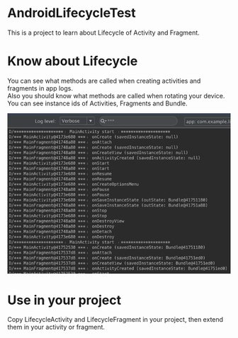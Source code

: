 # AndroidLifecycleTest
This is a project to learn about Lifecycle of Activity and Fragment.

# Know about Lifecycle
You can see what methods are called when creating activities and fragments in app logs.  
Also you should know what methods are called when rotating your device.  
You can see instance ids of Activities, Fragments and Bundle.

![images](https://github.com/suzukihr/AndroidLifecycleTest/blob/master/images/screenshot.png)

# Use in your project
Copy LifecycleActivity and LifecycleFragment in your project, then extend them in your activity or fragment.
